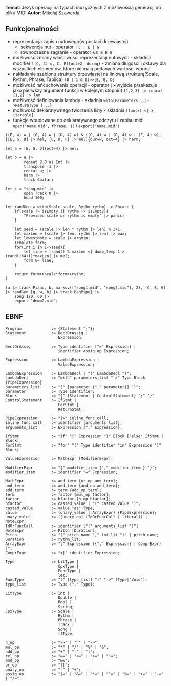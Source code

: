 **Temat**: Język operacji na typach muzycznych z możliwością generacji do pliku MIDI
**Autor**: Mikołaj Szawerda

## Funkcjonalności

- reprezentacja zapisu nutowego(w postaci drzewiastej)
  - sekwencja nut - operator `|` `C | E | G`
  - równoczesne zagranie - operator `&` `C & E G`
- możliwość zmiany właściwości reprezentacji nutowych - składnia modifier `[(C, 4) q, C, E]{oct=2, dur=q}` - zmiana długości i oktawy dla wszystkich elementów, które nie mają podanych wartości wprost
- nakładanie szablonu struktury drzewiastej na liniową strukturę(Scale, Rythm, Phrase, Tablica) `(0 | 1 & 0)>>[E, G, D]`
- możliwość łańcuchowania operacji - operator `|>`(wyjście przekazuje jako pierwszy argument funkcji w kolejnym stopniu) `[1,2,3] |> concat [1,2] |> len`
- możliwość definiowania lambdy - składnia `with(Parameters...)->ReturnType {...}`
- możliwość deklaratywnego tworzenia listy - składnia `[fun(x) <| x iterable]`
- funkcje wbudowane do deklaratywnego odczytu i zapisu midi `open("name.mid", Phrase, 1)` i `export("name.mid")` 

```
((E, 4) w | (G, 4) w | (D, 4) w) & ((C, 4) w | (D, 4) w | (F, 4) w);
[[E, G, D] |> mel, [C, D, F] |> mel]{dur=w, oct=4} |> harm;

let a = [E, G, D]{oct=4} |> mel;

let b = a |> 
        repeat 2.0 as Int |>
        transpose -1 |>
        concat a; |>
        harm |>
        track Guitar;

let c = "song.mid" |>
        open Track 0 |>
        head 100;
    
let randGen = with(Scale scale, Rythm rythm) -> Phrase {
    if(scale |> isEmpty || rythm |> isEmpty){
        "Provided scale or rythm is empty" |> panic;
    }
    
    let seed = (scale |> len * rythm |> len) % 3+1;
    let maxLen = [scale |> len, rythm |> len] |> max;
    let lowestNote = scale |> argmin;
    Template form;
    for(Int i in 1->seed){
        let line = [rand() % maxLen <| dumb_temp 1->(rand()%4+1)*maxLen] |> mel;
        form &= line;
    }
    
    return form>>scale*form>>rythm;
}
    
[a |> track Piano, b, markov(["song1.mid", "song2.mid"], 2), [C, E, G] |> randGen [q, w, h] |> track BagPipe] |>
    song 120, 60 |>
    export "demo2.mid";
```

## EBNF

```
Program             := {Statement ";"};
Statement           := DeclOrAssig |
                       Expression;

DeclOrAssig         := Type identifier ["=" Expression] |
                       identifier assig_op Expression;

Expression          := LambdaExpression |
                       ValueExpression;

LambdaExpression    := LambdaDecl | "(" LambdaDecl ")";
LambdaDecl          := "with" parameters_list "->" Type Block {PipeExpression}
parameters_list     := "(" [parameter {"," parameter}] ")";
parameter           := Type identifier;
Block               := "{" {Statement | ControlStatement} ";" "}"
ControlStatement    := IfStmt |
                       ForStmt |
                       ReturnStmt;

PipeExpression      := "|>" inline_func_call;
inline_func_call    := identifier [arguments_list];
arguments_list      := Expression {"," Expression};                       

IfStmt              := "if" "(" Expression ")" Block ["else" IfStmt | Block];
ForStmt             := "for" "(" Type identifier "in" Expression ")" Block;

ValueExpression     := MathExpr [ModifierExpr]; 

ModifierExpr        := "{" modifier_item {"," modifier_item } "}"; 
modifier_item       := identifier "=" Expression; 

MathExpr            := and_term {or_op and_term};
and_term            := add_term {and_op add_term};
add_term            := term {add_op term};
term                := factor {mul_op factor};
factor              := hfactor {h_op hfactor};
hfactor             := casted_value | "(" casted_value ")";
casted_value        := value "as" Type;
value               := (unary_value | ArrayExpr) {PipeExpression};
unary_value         := ([unary_op] (IdOrFuncCall | literal)) | NoteExpr;                       
IdOrFuncCall        := identifier ["(" arguments_list ")"]
NoteExpr            := Pitch [Duration];
Pitch               := "(" pitch_name "," int_lit ")" | pitch_name;
Duration            := rythm_lit;
ArrayExpr           := "[" Expression ({"," Expression} | ComprExpr) ]";          
ComprExpr           := "<|" identifier Expression;

Type                := LitType |
                       CpxType |
                       FuncType |
                       let;
FuncType            := "(" [type_list] ")" "->" (Type|"Void");
type_list           := Type {"," Type};

LitType             := Int | 
                       Double |
                       Bool |
                       String;
CpxType             := Scale |
                       Rythm |
                       Phrase |
                       Track |
                       Song |
                       []Type;

h_op                := ">>" | "^" | "->";
mul_op              := "*" | "/" | "%" | "&";
add_op              := "+" | "-" | "|";
rel_op              := "==" | "<=" | ">=" | "!=";
and_op              := "&&";
or_op               := "||";
unary_op            := "-" | "+";
assig_op            := "|=" | "&=" | "*=" | "^=" | "%=" | "+=" | "-=" | "/=";                                              
```
